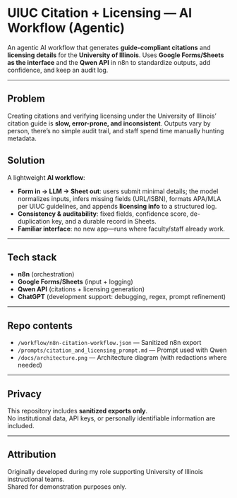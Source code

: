 # UIUC Citation + Licensing — AI Workflow (Agentic)

An agentic AI workflow that generates **guide-compliant citations** and **licensing details** for the **University of Illinois**. Uses **Google Forms/Sheets as the interface** and the **Qwen API** in n8n to standardize outputs, add confidence, and keep an audit log.

---

## Problem
Creating citations and verifying licensing under the University of Illinois’ citation guide is **slow, error-prone, and inconsistent**. Outputs vary by person, there’s no simple audit trail, and staff spend time manually hunting metadata.

## Solution
A lightweight **AI workflow**:
- **Form in → LLM → Sheet out**: users submit minimal details; the model normalizes inputs, infers missing fields (URL/ISBN), formats APA/MLA per UIUC guidelines, and appends **licensing info** to a structured log.
- **Consistency & auditability**: fixed fields, confidence score, de-duplication key, and a durable record in Sheets.
- **Familiar interface**: no new app—runs where faculty/staff already work.

---

## Tech stack
- **n8n** (orchestration)
- **Google Forms/Sheets** (input + logging)
- **Qwen API** (citations + licensing generation)
- **ChatGPT** (development support: debugging, regex, prompt refinement)

---

## Repo contents
- `/workflow/n8n-citation-workflow.json` — Sanitized n8n export
- `/prompts/citation_and_licensing_prompt.md` — Prompt used with Qwen
- `/docs/architecture.png` — Architecture diagram (with redactions where needed)

---

## Privacy
This repository includes **sanitized exports only**.  
No institutional data, API keys, or personally identifiable information are included.

---

## Attribution
Originally developed during my role supporting University of Illinois instructional teams.  
Shared for demonstration purposes only.


